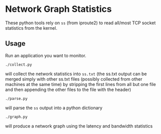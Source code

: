 # Network Graph Statistics

These python tools rely on `ss` (from iproute2) to read all/most TCP socket statistics from the kernel.

## Usage

Run an application you want to monitor.

```./collect.py```

will collect the network statistics into `ss.txt`
(the ss.txt output can be merged simply with other ss.txt files (possibly collected from other machines at the same time) by stripping the first lines from all but one file and then appending the other files to the file with the header)

```./parse.py```

will parse the `ss` output into a python dictionary

```./graph.py```

will produce a network graph using the latency and bandwidth statistics

